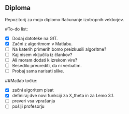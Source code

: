 ## Diploma

Repozitorij za mojo diplomo Računanje izotropnih vektorjev.

#To-do list:
- [x] Dodaj datoteke na GIT.
- [x] Začni z algoritmom v Matlabu.
- [ ] Na katerih primerih bomo preizkusili algoritme?
- [ ] Kaj nisem vključila iz člankov?
- [ ] Ali moram dodati k izrekom vire?
- [ ] Besedilo preurediti, da ni verbatim.
- [ ] Probaj sama narisati slike.

##Matlab točke:
- [x] začni algoritem pisat
- [x] definiraj dve novi funkciji za X_theta in za Lemo 3.1.
- [ ] preveri vsa vprašanja
- [ ] pošlji profesorju
